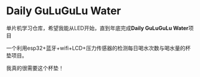 # Daily GuLuGuLu Water

单片机学习仓库，希望我能从LED开始，直到年底完成**Daily GuLuGuLu Water**项目

一个利用esp32+蓝牙+wifi+LCD+压力传感器的检测每日喝水次数与喝水量的杯垫项目。

我真的很需要这个杯垫！
